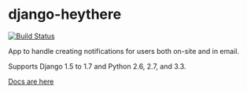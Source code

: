 django-heythere
===============

[![Build Status](https://drone.io/github.com/brack3t/django-heythere/status.png)](https://drone.io/github.com/brack3t/django-heythere/latest)

App to handle creating notifications for users both on-site and in email.

Supports Django 1.5 to 1.7 and Python 2.6, 2.7, and 3.3.

[Docs are here](https://django-heythere.readthedocs.org)
